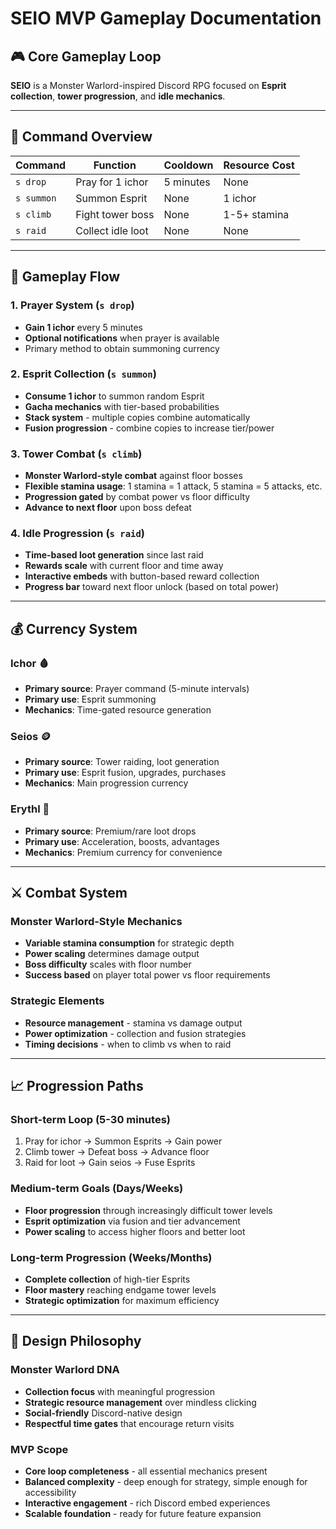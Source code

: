 # SEIO MVP Gameplay Documentation

## 🎮 Core Gameplay Loop

**SEIO** is a Monster Warlord-inspired Discord RPG focused on **Esprit collection**, **tower progression**, and **idle mechanics**.

---

## 📝 Command Overview

| Command | Function | Cooldown | Resource Cost |
|---------|----------|----------|---------------|
| `s drop` | Pray for 1 ichor | 5 minutes | None |
| `s summon` | Summon Esprit | None | 1 ichor |
| `s climb` | Fight tower boss | None | 1-5+ stamina |
| `s raid` | Collect idle loot | None | None |

---

## 🔄 Gameplay Flow

### 1. **Prayer System** (`s drop`)
- **Gain 1 ichor** every 5 minutes
- **Optional notifications** when prayer is available
- Primary method to obtain summoning currency

### 2. **Esprit Collection** (`s summon`)  
- **Consume 1 ichor** to summon random Esprit
- **Gacha mechanics** with tier-based probabilities
- **Stack system** - multiple copies combine automatically
- **Fusion progression** - combine copies to increase tier/power

### 3. **Tower Combat** (`s climb`)
- **Monster Warlord-style combat** against floor bosses
- **Flexible stamina usage**: 1 stamina = 1 attack, 5 stamina = 5 attacks, etc.
- **Progression gated** by combat power vs floor difficulty
- **Advance to next floor** upon boss defeat

### 4. **Idle Progression** (`s raid`)
- **Time-based loot generation** since last raid
- **Rewards scale** with current floor and time away
- **Interactive embeds** with button-based reward collection
- **Progress bar** toward next floor unlock (based on total power)

---

## 💰 Currency System

### **Ichor** 🩸
- **Primary source**: Prayer command (5-minute intervals)
- **Primary use**: Esprit summoning
- **Mechanics**: Time-gated resource generation

### **Seios** 🪙  
- **Primary source**: Tower raiding, loot generation
- **Primary use**: Esprit fusion, upgrades, purchases
- **Mechanics**: Main progression currency

### **Erythl** 💎
- **Primary source**: Premium/rare loot drops
- **Primary use**: Acceleration, boosts, advantages
- **Mechanics**: Premium currency for convenience

---

## ⚔️ Combat System

### **Monster Warlord-Style Mechanics**
- **Variable stamina consumption** for strategic depth
- **Power scaling** determines damage output
- **Boss difficulty** scales with floor number
- **Success based** on player total power vs floor requirements

### **Strategic Elements**
- **Resource management** - stamina vs damage output
- **Power optimization** - collection and fusion strategies
- **Timing decisions** - when to climb vs when to raid

---

## 📈 Progression Paths

### **Short-term Loop** (5-30 minutes)
1. Pray for ichor → Summon Esprits → Gain power
2. Climb tower → Defeat boss → Advance floor  
3. Raid for loot → Gain seios → Fuse Esprits

### **Medium-term Goals** (Days/Weeks)
- **Floor progression** through increasingly difficult tower levels
- **Esprit optimization** via fusion and tier advancement
- **Power scaling** to access higher floors and better loot

### **Long-term Progression** (Weeks/Months)  
- **Complete collection** of high-tier Esprits
- **Floor mastery** reaching endgame tower levels
- **Strategic optimization** for maximum efficiency

---

## 🎯 Design Philosophy

### **Monster Warlord DNA**
- **Collection focus** with meaningful progression
- **Strategic resource management** over mindless clicking
- **Social-friendly** Discord-native design
- **Respectful time gates** that encourage return visits

### **MVP Scope**
- **Core loop completeness** - all essential mechanics present
- **Balanced complexity** - deep enough for strategy, simple enough for accessibility  
- **Interactive engagement** - rich Discord embed experiences
- **Scalable foundation** - ready for future feature expansion